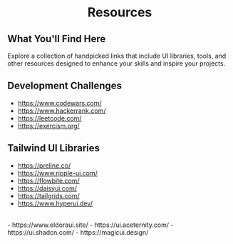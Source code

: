 <h1 align="center">Resources</h1>

<p align="left">

## What You'll Find Here

Explore a collection of handpicked links that include UI libraries, tools, and other resources designed to enhance your skills and inspire your projects.

## Development Challenges

- https://www.codewars.com/
- https://www.hackerrank.com/
- https://leetcode.com/
- https://exercism.org/

## Tailwind UI Libraries

- https://preline.co/
- https://www.ripple-ui.com/
- https://flowbite.com/
- https://daisyui.com/
- https://tailgrids.com/
- https://www.hyperui.dev/
<br>
- https://www.eldoraui.site/
- https://ui.aceternity.com/
- https://ui.shadcn.com/
- https://magicui.design/

</p>
